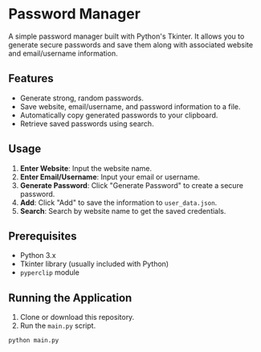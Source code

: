 # Password Manager

A simple password manager built with Python's Tkinter. It allows you to generate secure passwords and save them along with associated website and email/username information.

## Features

- Generate strong, random passwords.
- Save website, email/username, and password information to a file.
- Automatically copy generated passwords to your clipboard.
- Retrieve saved passwords using search.

## Usage

1. **Enter Website**: Input the website name.
2. **Enter Email/Username**: Input your email or username.
3. **Generate Password**: Click "Generate Password" to create a secure password.
4. **Add**: Click "Add" to save the information to `user_data.json`.
5. **Search**: Search by website name to get the saved credentials.

## Prerequisites

- Python 3.x
- Tkinter library (usually included with Python)
- `pyperclip` module

## Running the Application

1. Clone or download this repository.
2. Run the `main.py` script.

```bash
python main.py
```
